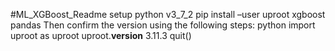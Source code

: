 #ML_XGBoost_Readme
setup python v3_7_2
pip install –user uproot xgboost pandas
Then confirm the version using the following steps:
python 
import uproot as uproot
uproot.__version__
3.11.3
quit()

